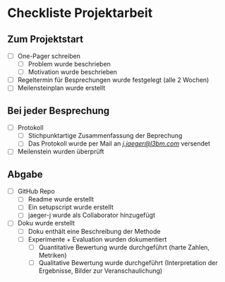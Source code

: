 # Checkliste Projektarbeit

## Zum Projektstart
* [ ] One-Pager schreiben
  * [ ] Problem wurde beschrieben
  * [ ] Motivation wurde beschrieben
* [ ] Regeltermin für Besprechungen wurde festgelegt (alle 2 Wochen)
* [ ] Meilensteinplan wurde erstellt

## Bei jeder Besprechung
* [ ] Protokoll
  * [ ] Stichpunktartige Zusammenfassung der Beprechung
  * [ ] Das Protokoll wurde per Mail an *j.jaeger@l3bm.com* versendet
* [ ] Meilenstein wurden überprüft

## Abgabe
* [ ] GitHub Repo
  * [ ] Readme wurde erstellt
  * [ ] Ein setupscript wurde erstellt
  * [ ] jaeger-j wurde als Collaborator hinzugefügt
* [ ] Doku wurde erstellt
  * [ ] Doku enthält eine Beschreibung der Methode
  * [ ] Experimente + Evaluation wurden dokumentiert
    * [ ] Quantitative Bewertung wurde durchgeführt (harte Zahlen, Metriken)
    * [ ] Qualitative Bewertung wurde durchgeführt (Interpretation der Ergebnisse, Bilder zur Veranschaulichung)
